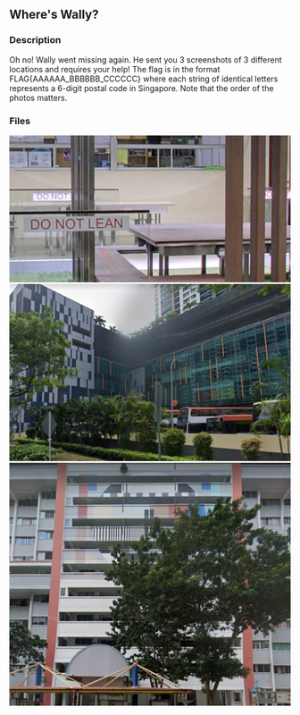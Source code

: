 ## Where's Wally?

### Description
Oh no! Wally went missing again. He sent you 3 screenshots of 3 different locations and requires your help!
The flag is in the format FLAG{AAAAAA_BBBBBB_CCCCCC} where each string of identical letters represents a 6-digit postal code in Singapore. Note that the order of the photos matters.

### Files
![Location1](/ctf/challenge/Where's%20Wally/image1.jpeg)
<br>
![Location2](/ctf/challenge/Where's%20Wally/image2.jpeg)
<br>
![Location2](/ctf/challenge/Where's%20Wally/image3.jpeg)
